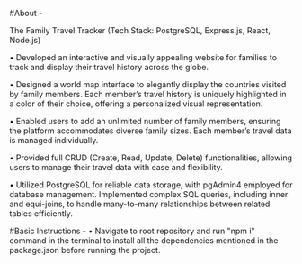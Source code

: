 #About - 

The Family Travel Tracker (Tech Stack: PostgreSQL, Express.js, React, Node.js)

 • Developed an interactive and visually appealing website for families to track and display their travel history across the
 globe.
 
 • Designed a world map interface to elegantly display the countries visited by family members. Each member’s travel
 history is uniquely highlighted in a color of their choice, offering a personalized visual representation.
 
 • Enabled users to add an unlimited number of family members, ensuring the platform accommodates diverse family sizes.
 Each member’s travel data is managed individually.
 
 • Provided full CRUD (Create, Read, Update, Delete) functionalities, allowing users to manage their travel data with ease
 and flexibility.
 
 • Utilized PostgreSQL for reliable data storage, with pgAdmin4 employed for database management. Implemented complex
 SQL queries, including inner and equi-joins, to handle many-to-many relationships between related tables efficiently.

#Basic Instructions -
 • Navigate to root repository and run "npm i" command in the terminal to install all the dependencies mentioned in the package.json before running the project.
